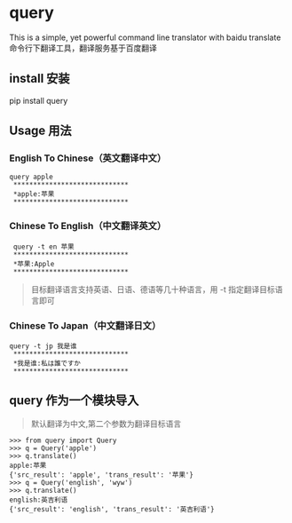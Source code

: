 # query
This is a simple, yet powerful command line translator with baidu translate
命令行下翻译工具，翻译服务基于百度翻译

## install 安装
pip install query

## Usage 用法

### English To Chinese（英文翻译中文）
```
query apple
 ***************************** 
 *apple:苹果
 ***************************** 

```

### Chinese To English（中文翻译英文）

```
 query -t en 苹果
 ***************************** 
 *苹果:Apple
 ***************************** 
```

> 目标翻译语言支持英语、日语、德语等几十种语言，用 -t 指定翻译目标语言即可

### Chinese To Japan（中文翻译日文）
```
query -t jp 我是谁
 ***************************** 
 *我是谁:私は誰ですか
 ***************************** 

```

## query 作为一个模块导入
>默认翻译为中文,第二个参数为翻译目标语言

```
>>> from query import Query
>>> q = Query('apple')
>>> q.translate()
apple:苹果
{'src_result': 'apple', 'trans_result': '苹果'}
>>> q = Query('english', 'wyw')
>>> q.translate()
english:英吉利语
{'src_result': 'english', 'trans_result': '英吉利语'}
```